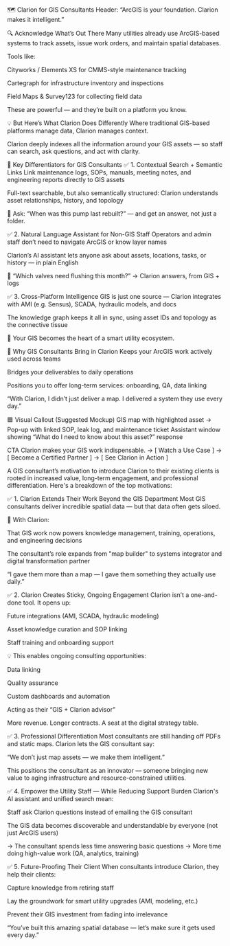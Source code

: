 🗺️ Clarion for GIS Consultants
Header: “ArcGIS is your foundation. Clarion makes it intelligent.”

🔍 Acknowledge What’s Out There
Many utilities already use ArcGIS-based systems to track assets, issue work orders, and maintain spatial databases.

Tools like:

Cityworks / Elements XS for CMMS-style maintenance tracking

Cartegraph for infrastructure inventory and inspections

Field Maps & Survey123 for collecting field data

These are powerful — and they’re built on a platform you know.

💡 But Here’s What Clarion Does Differently
Where traditional GIS-based platforms manage data,
Clarion manages context.

Clarion deeply indexes all the information around your GIS assets — so staff can search, ask questions, and act with clarity.

🔑 Key Differentiators for GIS Consultants
✅ 1. Contextual Search + Semantic Links
Link maintenance logs, SOPs, manuals, meeting notes, and engineering reports directly to GIS assets

Full-text searchable, but also semantically structured: Clarion understands asset relationships, history, and topology

💬 Ask: “When was this pump last rebuilt?” — and get an answer, not just a folder.

✅ 2. Natural Language Assistant for Non-GIS Staff
Operators and admin staff don’t need to navigate ArcGIS or know layer names

Clarion’s AI assistant lets anyone ask about assets, locations, tasks, or history — in plain English

🧠 “Which valves need flushing this month?” → Clarion answers, from GIS + logs

✅ 3. Cross-Platform Intelligence
GIS is just one source — Clarion integrates with AMI (e.g. Sensus), SCADA, hydraulic models, and docs

The knowledge graph keeps it all in sync, using asset IDs and topology as the connective tissue

🧩 Your GIS becomes the heart of a smart utility ecosystem.

🚀 Why GIS Consultants Bring in Clarion
Keeps your ArcGIS work actively used across teams

Bridges your deliverables to daily operations

Positions you to offer long-term services: onboarding, QA, data linking

“With Clarion, I didn’t just deliver a map. I delivered a system they use every day.”

🟦 Visual Callout (Suggested Mockup)
GIS map with highlighted asset →
Pop-up with linked SOP, leak log, and maintenance ticket
Assistant window showing “What do I need to know about this asset?” response

CTA
Clarion makes your GIS work indispensable.
→ [ Watch a Use Case ]
→ [ Become a Certified Partner ]
→ [ See Clarion in Action ]








 A GIS consultant’s motivation to introduce Clarion to their existing clients is rooted in increased value, long-term engagement, and professional differentiation. Here's a breakdown of the top motivations:

✅ 1. Clarion Extends Their Work Beyond the GIS Department
Most GIS consultants deliver incredible spatial data — but that data often gets siloed.

🔁 With Clarion:

That GIS work now powers knowledge management, training, operations, and engineering decisions

The consultant’s role expands from "map builder" to systems integrator and digital transformation partner

“I gave them more than a map — I gave them something they actually use daily.”

✅ 2. Clarion Creates Sticky, Ongoing Engagement
Clarion isn’t a one-and-done tool. It opens up:

Future integrations (AMI, SCADA, hydraulic modeling)

Asset knowledge curation and SOP linking

Staff training and onboarding support

💡 This enables ongoing consulting opportunities:

Data linking

Quality assurance

Custom dashboards and automation

Acting as their “GIS + Clarion advisor”

More revenue. Longer contracts. A seat at the digital strategy table.

✅ 3. Professional Differentiation
Most consultants are still handing off PDFs and static maps. Clarion lets the GIS consultant say:

“We don’t just map assets — we make them intelligent.”

This positions the consultant as an innovator — someone bringing new value to aging infrastructure and resource-constrained utilities.

✅ 4. Empower the Utility Staff — While Reducing Support Burden
Clarion's AI assistant and unified search mean:

Staff ask Clarion questions instead of emailing the GIS consultant

The GIS data becomes discoverable and understandable by everyone (not just ArcGIS users)

→ The consultant spends less time answering basic questions
→ More time doing high-value work (QA, analytics, training)

✅ 5. Future-Proofing Their Client
When consultants introduce Clarion, they help their clients:

Capture knowledge from retiring staff

Lay the groundwork for smart utility upgrades (AMI, modeling, etc.)

Prevent their GIS investment from fading into irrelevance

“You’ve built this amazing spatial database — let’s make sure it gets used every day.”
